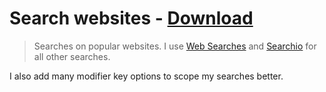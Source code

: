# Search websites - [Download](https://github.com/nikitavoloboev/small-workflows/blob/master/search-websites/Search%20websites.alfredworkflow?raw=true)
> Searches on popular websites. I use [Web Searches](https://github.com/nikitavoloboev/alfred-web-searches) and [Searchio](https://github.com/deanishe/alfred-searchio) for all other searches.

I also add many modifier key options to scope my searches better.